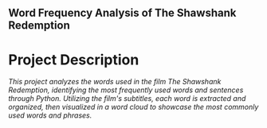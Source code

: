 ## Word Frequency Analysis of The Shawshank Redemption



# Project Description
*This project analyzes the words used in the film The Shawshank Redemption, identifying the most frequently used words and sentences through Python. Utilizing the film's subtitles, each word is extracted and organized, then visualized in a word cloud to showcase the most commonly used words and phrases.*



